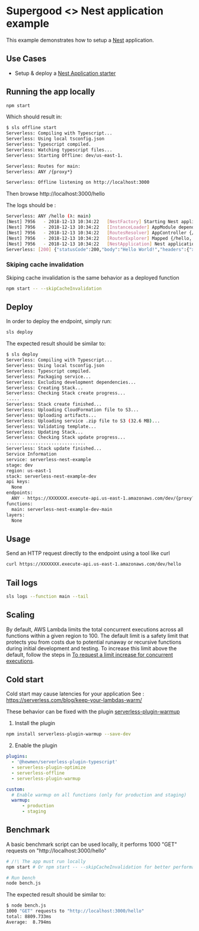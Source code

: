 
# Supergood <> Nest application example

This example demonstrates how to setup a [Nest](https://github.com/nestjs/nest) application.

## Use Cases

- Setup & deploy a [Nest Application starter](https://github.com/nestjs/typescript-starter)

## Running the app locally

```bash
npm start
```

Which should result in:

```bash
$ sls offline start
Serverless: Compiling with Typescript...
Serverless: Using local tsconfig.json
Serverless: Typescript compiled.
Serverless: Watching typescript files...
Serverless: Starting Offline: dev/us-east-1.

Serverless: Routes for main:
Serverless: ANY /{proxy*}

Serverless: Offline listening on http://localhost:3000
```

Then browse http://localhost:3000/hello

The logs should be :

```bash
Serverless: ANY /hello (λ: main)
[Nest] 7956   - 2018-12-13 10:34:22   [NestFactory] Starting Nest application... +6933ms
[Nest] 7956   - 2018-12-13 10:34:22   [InstanceLoader] AppModule dependencies initialized +4ms
[Nest] 7956   - 2018-12-13 10:34:22   [RoutesResolver] AppController {/}: +2ms
[Nest] 7956   - 2018-12-13 10:34:22   [RouterExplorer] Mapped {/hello, GET} route +1ms
[Nest] 7956   - 2018-12-13 10:34:22   [NestApplication] Nest application successfully started +1ms
Serverless: [200] {"statusCode":200,"body":"Hello World!","headers":{"x-powered-by":"Express","content-type":"text/html; charset=utf-8","content-length":"12","etag":"W/\"c-Lve95gjOVATpfV8EL5X4nxwjKHE\"","date":"Thu, 13 Dec 2018 09:34:22 GMT","connection":"keep-alive"},"isBase64Encoded":false}
```

### Skiping cache invalidation

Skiping cache invalidation is the same behavior as a deployed function

```bash
npm start -- --skipCacheInvalidation
```

## Deploy

In order to deploy the endpoint, simply run:

```bash
sls deploy
```

The expected result should be similar to:

```bash
$ sls deploy
Serverless: Compiling with Typescript...
Serverless: Using local tsconfig.json
Serverless: Typescript compiled.
Serverless: Packaging service...
Serverless: Excluding development dependencies...
Serverless: Creating Stack...
Serverless: Checking Stack create progress...
.....
Serverless: Stack create finished...
Serverless: Uploading CloudFormation file to S3...
Serverless: Uploading artifacts...
Serverless: Uploading service .zip file to S3 (32.6 MB)...
Serverless: Validating template...
Serverless: Updating Stack...
Serverless: Checking Stack update progress...
..............................
Serverless: Stack update finished...
Service Information
service: serverless-nest-example
stage: dev
region: us-east-1
stack: serverless-nest-example-dev
api keys:
  None
endpoints:
  ANY - https://XXXXXXX.execute-api.us-east-1.amazonaws.com/dev/{proxy?}
functions:
  main: serverless-nest-example-dev-main
layers:
  None
```

## Usage

Send an HTTP request directly to the endpoint using a tool like curl

```bash
curl https://XXXXXXX.execute-api.us-east-1.amazonaws.com/dev/hello
```

## Tail logs

```bash
sls logs --function main --tail
```

## Scaling

By default, AWS Lambda limits the total concurrent executions across all functions within a given region to 100. The default limit is a safety limit that protects you from costs due to potential runaway or recursive functions during initial development and testing. To increase this limit above the default, follow the steps in [To request a limit increase for concurrent executions](http://docs.aws.amazon.com/lambda/latest/dg/concurrent-executions.html#increase-concurrent-executions-limit).

## Cold start

Cold start may cause latencies for your application
See : https://serverless.com/blog/keep-your-lambdas-warm/

These behavior can be fixed with the plugin [serverless-plugin-warmup](https://www.npmjs.com/package/serverless-plugin-warmup)

1. Install the plugin

```bash
npm install serverless-plugin-warmup --save-dev
```

2. Enable the plugin

```yaml
plugins:
  - '@hewmen/serverless-plugin-typescript'
  - serverless-plugin-optimize
  - serverless-offline
  - serverless-plugin-warmup

custom:
  # Enable warmup on all functions (only for production and staging)
  warmup:
      - production
      - staging
```

## Benchmark

A basic benchmark script can be used locally, it performs 1000 "GET" requests on "http://localhost:3000/hello"


```bash
# /!\ The app must run locally
npm start # Or npm start -- --skipCacheInvalidation for better performances

# Run bench
node bench.js
```

The expected result should be similar to:

```bash
$ node bench.js
1000 "GET" requests to "http://localhost:3000/hello"
total: 8809.733ms
Average:  8.794ms
```
